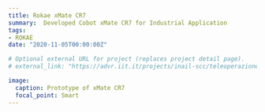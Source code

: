 ```yaml
---
title: Rokae xMate CR7
summary:  Developed Cobot xMate CR7 for Industrial Application
tags:
- ROKAE
date: "2020-11-05T00:00:00Z"

# Optional external URL for project (replaces project detail page).
# external_link: "https://advr.iit.it/projects/inail-scc/teleoperazione"

image:
  caption: Prototype of xMate CR7
  focal_point: Smart
---
```

